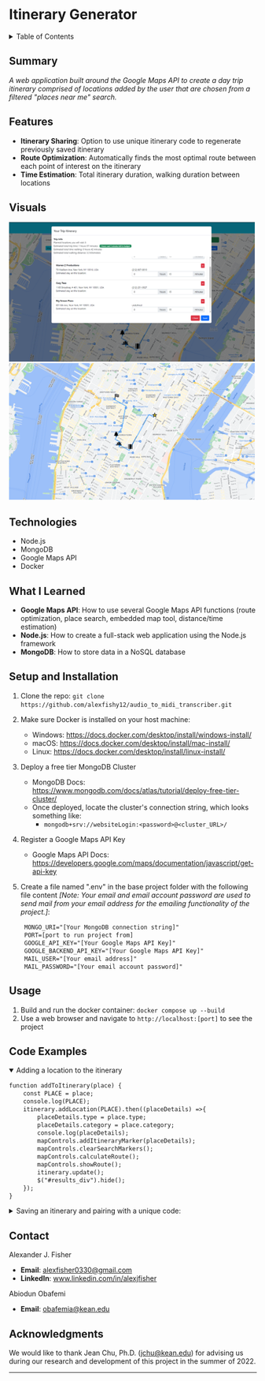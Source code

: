 # Itinerary Generator

<details>
<summary>Table of Contents</summary>
  
1. [Summary](#summary)
2. [Features](#features)
3. [Visuals](#visuals)
4. [Technologies](#technologies)
5. [What I Learned](#what-i-learned)
6. [Setup and Installation](#setup-and-installation)
7. [Usage](#usage)
8. [Code Examples](#code-examples)
9. [How to Contribute](#how-to-contribute)
10. [License](#license)
11. [Contact](#contact)
12. [Acknowledgments](#acknowledgments)

</details>

## Summary
*A web application built around the Google Maps API to create a day trip itinerary comprised of locations added by the user that are chosen from a filtered "places near me" search.*

## Features
- **Itinerary Sharing**: Option to use unique itinerary code to regenerate previously saved itinerary
- **Route Optimization**: Automatically finds the most optimal route between each point of interest on the itinerary
- **Time Estimation**: Total itinerary duration, walking duration between locations

## Visuals
<p float="left">
  <img src="https://raw.githubusercontent.com/alexfishy12/itineraryGenerator/main/public/static/itinerary.PNG" width="500" />
  <img src="https://raw.githubusercontent.com/alexfishy12/itineraryGenerator/main/public/static/map.PNG" width="500" /> 
</p>


## Technologies
- Node.js
- MongoDB
- Google Maps API
- Docker

## What I Learned
- **Google Maps API**: How to use several Google Maps API functions (route optimization, place search, embedded map tool, distance/time estimation)
- **Node.js**: How to create a full-stack web application using the Node.js framework
- **MongoDB**: How to store data in a NoSQL database

## Setup and Installation
  
1. Clone the repo: `git clone https://github.com/alexfishy12/audio_to_midi_transcriber.git`
2. Make sure Docker is installed on your host machine:
   - Windows:  https://docs.docker.com/desktop/install/windows-install/
   - macOS: https://docs.docker.com/desktop/install/mac-install/
   - Linux: https://docs.docker.com/desktop/install/linux-install/
3. Deploy a free tier MongoDB Cluster
    - MongoDB Docs: https://www.mongodb.com/docs/atlas/tutorial/deploy-free-tier-cluster/
    - Once deployed, locate the cluster's connection string, which looks something like:
        - `mongodb+srv://websiteLogin:<password>@<cluster_URL>/`
4. Register a Google Maps API Key
    - Google Maps API Docs: https://developers.google.com/maps/documentation/javascript/get-api-key
5. Create a file named ".env" in the base project folder with the following file content *[Note: Your email and email account password are used to send mail from your email address for the emailing functionality of the project.]*:

        MONGO_URI="[Your MongoDB connection string]"
        PORT=[port to run project from]
        GOOGLE_API_KEY="[Your Google Maps API Key]"
        GOOGLE_BACKEND_API_KEY="[Your Google Maps API Key]"
        MAIL_USER="[Your email address]"
        MAIL_PASSWORD="[Your email account password]"

## Usage
1. Build and run the docker container: `docker compose up --build`
2. Use a web browser and navigate to `http://localhost:[port]` to see the project

## Code Examples

<details open>
<summary>Adding a location to the itinerary</summary>

    function addToItinerary(place) {
        const PLACE = place;
        console.log(PLACE);
        itinerary.addLocation(PLACE).then((placeDetails) =>{
            placeDetails.type = place.type;
            placeDetails.category = place.category;
            console.log(placeDetails);
            mapControls.addItineraryMarker(placeDetails);
            mapControls.clearSearchMarkers();
            mapControls.calculateRoute();
            mapControls.showRoute();
            itinerary.update();
            $("#results_div").hide();
        });
    }

</details>
<details>
<summary>Saving an itinerary and pairing with a unique code:</summary>

    function saveItineraryToDatabase(unique_code)
    {
        var itineraryToSave = JSON.stringify({
            loaded: itinerary.loaded,
            loadedFromDatabase: true,
            origin: itinerary.origin,
            destination: itinerary.destination,
            locations: itinerary.locations,
            unique_code: itinerary.unique_code,
            tripData: itinerary.tripData
        });
        
        console.log("Saving to database...");
        $.ajax({
            url: "/codeGeneration/saveToDatabase",
            method: "POST",
            dataType: "text",
            data: {
                itinerary: itineraryToSave,
                unique_code: unique_code
            },
            success: (res) => {
                console.log("Successfully saved to database.");
                $("#generateCodeButton").attr("disabled", "disabled");
                sendEmail(unique_code);
                // $("#generateCodeButton").hide();
                //console.log(res);
            },
            error: (error) => {
                console.log("Saving error.");
                console.log(error);
            }
        })
    }

</details>

## Contact
Alexander J. Fisher
- **Email**: alexfisher0330@gmail.com
- **LinkedIn**: www.linkedin.com/in/alexjfisher

Abiodun Obafemi 
- **Email**: obafemia@kean.edu

## Acknowledgments

We would like to thank Jean Chu, Ph.D. (jchu@kean.edu) for advising us during our research and development of this project in the summer of 2022.

---